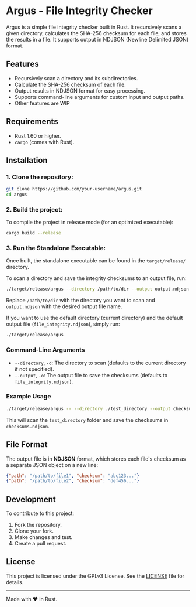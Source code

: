 
# Argus - File Integrity Checker

Argus is a simple file integrity checker built in Rust. It recursively scans a given directory, calculates the SHA-256 checksum for each file, and stores the results in a file. It supports output in NDJSON (Newline Delimited JSON) format.

## Features

- Recursively scan a directory and its subdirectories.
- Calculate the SHA-256 checksum of each file.
- Output results in NDJSON format for easy processing.
- Supports command-line arguments for custom input and output paths.
- Other features are WIP

## Requirements

- Rust 1.60 or higher.
- `cargo` (comes with Rust).

## Installation

### 1. Clone the repository:

```bash
git clone https://github.com/your-username/argus.git
cd argus
```

### 2. Build the project:

To compile the project in release mode (for an optimized executable):

```bash
cargo build --release
```

### 3. Run the Standalone Executable:

Once built, the standalone executable can be found in the `target/release/` directory.

To scan a directory and save the integrity checksums to an output file, run:

```bash
./target/release/argus --directory /path/to/dir --output output.ndjson
```

Replace `/path/to/dir` with the directory you want to scan and `output.ndjson` with the desired output file name.

If you want to use the default directory (current directory) and the default output file (`file_integrity.ndjson`), simply run:

```bash
./target/release/argus
```

### Command-Line Arguments

- `--directory`, `-d`: The directory to scan (defaults to the current directory if not specified).
- `--output`, `-o`: The output file to save the checksums (defaults to `file_integrity.ndjson`).

### Example Usage

```bash
./target/release/argus -- --directory ./test_directory --output checksums.ndjson
```

This will scan the `test_directory` folder and save the checksums in `checksums.ndjson`.

## File Format

The output file is in **NDJSON** format, which stores each file's checksum as a separate JSON object on a new line:

```json
{"path": "/path/to/file1", "checksum": "abc123..."}
{"path": "/path/to/file2", "checksum": "def456..."}
```

## Development

To contribute to this project:

1. Fork the repository.
2. Clone your fork.
3. Make changes and test.
4. Create a pull request.

## License

This project is licensed under the GPLv3 License. See the [LICENSE](LICENSE) file for details.

---

Made with ❤️ in Rust.
